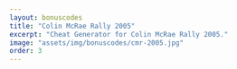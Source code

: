 ```yaml
---
layout: bonuscodes
title: "Colin McRae Rally 2005"
excerpt: "Cheat Generator for Colin McRae Rally 2005."
image: "assets/img/bonuscodes/cmr-2005.jpg"
order: 3
---
```


<script type="text/python">
from browser import document, html, bind
from generators import cmr2005

@bind('#generate', 'click')
def onGenerate(ev):
    platform = document['platform']
    platformData = cmr2005.getPlatformData(platform.options[platform.selectedIndex].value)

    try:
        accessCode = int(document['access-code'].value)
        if not (accessCode >= 1 and accessCode <= cmr2005.ACCESS_CODE_MAX):
            raise ValueError
    except (TypeError, ValueError):
        document['invalid-access-code'].style.display = 'inline'
        return

    document['invalid-access-code'].style.display = 'none'
    cheatCodes = ['All Tracks', '4WD cars', '2WD cars', 'Super 2WD cars', 'RWD cars', '4x4 cars', 'Classic cars', 'Special cars', 'Group B cars',
            'Mirror Mode (inaccessible)']

    document['outbox-window-full'].style.display = 'block'
    document['output-window'].clear()

    def gen():
        for index, cheat in enumerate(cheatCodes):
            cryptedCode = cmr2005.generateCode(platformData, accessCode, index)
            if cryptedCode:
                yield html.B(f'{cheat}: ') + html.CODE(cryptedCode)
    document['output-window'] <= html.UL(html.LI(ch) for ch in gen())

document['access-code'].min = 1
document['access-code'].max = cmr2005.ACCESS_CODE_MAX

document['platform-select'].style.display = 'inline'
document['platform'] <= (html.OPTION(n, value=i) for n, i in [('PC', 'pc'), ('PS2/Xbox', 'ps2'), ('PSP (CMR2005 Plus)', 'psp')])
</script>
